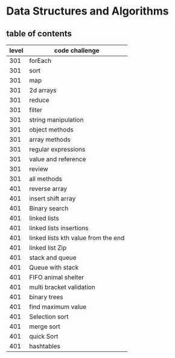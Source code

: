 # Data Structures and Algorithms

## table of contents

level|code challenge
---|---
301|forEach
301|sort
301|map
301|2d arrays
301|reduce
301|filter
301|string manipulation
301|object methods
301|array methods
301|regular expressions
301|value and reference
301|review
301|all methods
401|reverse array
401|insert shift array
401|Binary search
401|linked lists
401|linked lists insertions
401|linked lists kth value from the end
401|linked list Zip
401|stack and queue
401|Queue with stack
401|FIFO animal shelter
401|multi bracket validation
401|binary trees
401|find maximum value
401|Selection sort
401|merge sort
401|quick Sort
401|hashtables
